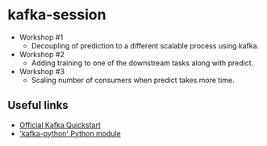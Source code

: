 # kafka-session
* Workshop #1
  * Decoupling of prediction to a different scalable process using kafka.
* Workshop #2
  * Adding training to one of the downstream tasks along with predict.
* Workshop #3
  * Scaling number of consumers when predict takes more time.

## Useful links
- [Official Kafka Quickstart](https://kafka.apache.org/quickstart)
- ['kafka-python' Python module](https://kafka-python.readthedocs.io/en/master/usage.html)